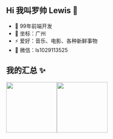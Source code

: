 
<!--
**luoshuai990529/luoshuai990529** is a ✨ _special_ ✨ repository because its `README.md` (this file) appears on your GitHub profile.

Here are some ideas to get you started:

- 🔭 I’m currently working on ...
- 🌱 I’m currently learning ...
- 👯 I’m looking to collaborate on ...
- 🤔 I’m looking for help with ...
- 💬 Ask me about ...
- 📫 How to reach me: ...
- 😄 Pronouns: ...
- ⚡ Fun fact: ...
-->
## Hi 我叫罗帅 Lewis 👋

- 🐧 99年前端开发 
- 🌱 坐标：广州
- ⚡ 爱好：音乐、电影、各种新鲜事物
- 💬 微信：ls1029113525

## 我的汇总 ✨

<img align="" height="137px" src="https://github-readme-stats.vercel.app/api?username=luoshuai990529&hide_title=true&hide_border=true&show_icons=true&include_all_commits=true&line_height=21&bg_color=0,EC6C6C,FFD479,FFFC79,73FA79&theme=graywhite&locale=cn" /><img align="" height="137px" src="https://github-readme-stats.vercel.app/api/top-langs/?username=luoshuai990529&hide_title=true&hide_border=true&layout=compact&bg_color=0,73FA79,73FDFF,D783FF&theme=graywhite&locale=cn" />
